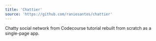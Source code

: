 ```yaml
---
title: 'Chattier'
source: 'https://github.com/raniesantos/chattier'
---
```

Chatty social network from Codecourse tutorial rebuilt from scratch as a single-page app.
